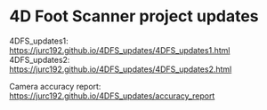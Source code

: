 # 4D Foot Scanner project updates



4DFS_updates1: https://jurc192.github.io/4DFS_updates/4DFS_updates1.html  
4DFS_updates2: https://jurc192.github.io/4DFS_updates/4DFS_updates2.html

Camera accuracy report: https://jurc192.github.io/4DFS_updates/accuracy_report
